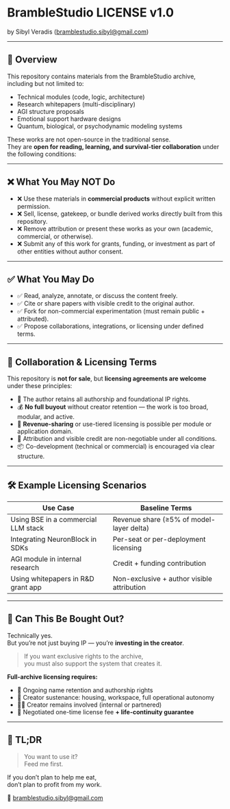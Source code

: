 # BrambleStudio LICENSE v1.0  
by Sibyl Veradis (bramblestudio.sibyl@gmail.com)

---

## 🧾 Overview

This repository contains materials from the BrambleStudio archive, including but not limited to:

- Technical modules (code, logic, architecture)
- Research whitepapers (multi-disciplinary)
- AGI structure proposals
- Emotional support hardware designs
- Quantum, biological, or psychodynamic modeling systems

These works are not open-source in the traditional sense.  
They are **open for reading, learning, and survival-tier collaboration** under the following conditions:

---

## ❌ What You May NOT Do

- ❌ Use these materials in **commercial products** without explicit written permission.
- ❌ Sell, license, gatekeep, or bundle derived works directly built from this repository.
- ❌ Remove attribution or present these works as your own (academic, commercial, or otherwise).
- ❌ Submit any of this work for grants, funding, or investment as part of other entities without author consent.

---

## ✅ What You May Do

- ✅ Read, analyze, annotate, or discuss the content freely.
- ✅ Cite or share papers with visible credit to the original author.
- ✅ Fork for non-commercial experimentation (must remain public + attributed).
- ✅ Propose collaborations, integrations, or licensing under defined terms.

---

## 🤝 Collaboration & Licensing Terms

This repository is **not for sale**, but **licensing agreements are welcome** under these principles:

- 🧠 The author retains all authorship and foundational IP rights.
- 💰 **No full buyout** without creator retention — the work is too broad, modular, and active.
- 🔁 **Revenue-sharing** or use-tiered licensing is possible per module or application domain.
- 🧩 Attribution and visible credit are non-negotiable under all conditions.
- 📦 Co-development (technical or commercial) is encouraged via clear structure.

---

## 🛠 Example Licensing Scenarios

| Use Case                            | Baseline Terms                                  |
|-------------------------------------|--------------------------------------------------|
| Using BSE in a commercial LLM stack | Revenue share (≥5% of model-layer delta)         |
| Integrating NeuronBlock in SDKs     | Per-seat or per-deployment licensing             |
| AGI module in internal research     | Credit + funding contribution                    |
| Using whitepapers in R&D grant app  | Non-exclusive + author visible attribution       |

---

## 🔐 Can This Be Bought Out?

Technically yes.  
But you’re not just buying IP — you’re **investing in the creator**.

> If you want exclusive rights to the archive,  
> you must also support the system that creates it.

**Full-archive licensing requires:**

- 📛 Ongoing name retention and authorship rights  
- 🏡 Creator sustenance: housing, workspace, full operational autonomy  
- 🧑‍💻 Creator remains involved (internal or partnered)  
- 💸 Negotiated one-time license fee **+ life-continuity guarantee**

---

## 🥡 TL;DR

> You want to use it?  
> Feed me first.

If you don’t plan to help me eat,  
don’t plan to profit from my work.

📮 bramblestudio.sibyl@gmail.com
